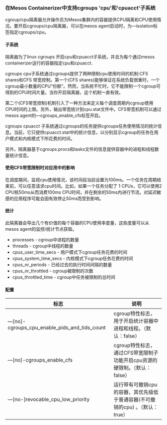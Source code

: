 ### 在Mesos Containerizer中支持cgroups 'cpu'和'cpuacct'子系统

cgroup/cpu隔离器允许操作员为Mesos集群内的容器提供CPU隔离和CPU使用情况。要开启cgroups/cpu隔离器，可以在mesos agent启动时，为—isolation标签指定cgroups/cpu。

#### 子系统

隔离器为了linux cgroups 开启cpu和cpuacct子系统，并且为每个通过mesos containerizer运行的容器指定cpu和cpuacct.

cgroups cpu子系统通过cgroups提供了两种限制cpu使用时间的机制:CFS shares和CFS 带宽控制。第一个(CFS shares)能够保证在系统负载很重时，一个cgroup最小数量的CPU“份额”。然而，当系统不忙时，它不能限制一个cgroup可得到的CPU时间片量。当你开启隔离器，这个机制一直有效。

第二个(CFS带宽控制)机制引入了一种方法来定义每个调度周期内cgroup使用CPU时间的上限。另外，输出带宽统计到cpu.stat文件中。CFS带宽机制可以通过mesos agent的—cgroups_enable_cfs标签开启。

cgroups cpuacct 子系统通过cgroups的任务提供cgroups任务使用情况的统计信息。当前，它只提供cpuacct.stat中的统计信息，以分别显示cgroup的任务在用户模式和内核模式下所花费的时间。

另外，隔离器基于cgroups.procs和tasks文件的信息提供容器中的进程和线程数量统计信息。

#### 使用CFS带宽限制时对应用中的影响

在调度期间，监视cpu使用情况，该时间段当前设置为100ms。一个任务在周期结束前，可以任意请求cpu时间。比如，如果一个任务分配了 1 CPUs，它可以使用2 CPU核50ms从而消费100ms CPU时间，并在剩余的50ms内进行节流。对延迟敏感的应用程序可能会因有效停止50ms而受到影响。

#### 统计

此隔离器会导出几个有价值的每个容器的CPU使用率度量，这些度量可以从mesos agent的监控/统计节点获取。

-  processes - cgroup中进程的数量
- threads - cgroup中线程的数量
- cpus_user_time_secs - 用户模式下cgroup任务花费的时间
- cpus_system_time_secs - 内核模式下cgroup任务花费的时间
- cpus_nr_periods - 已经过去的执行时间间隔的数量
- cpus_nr_throttled - cgroup被限制的次数
- cpus_throttled_time - cgroup中任务被限制的总时间

#### 配置

| 标志                                       | 说明                                       |
| ---------------------------------------- | ---------------------------------------- |
| —[no]-cgroups_cpu_enable_pids_and_tids_count | cgroup特性标志，用于开启统计容器中进程和线程。（默认：false）     |
| —[no]-cgroups_enable_cfs                 | cgroup特性标志，通过CFS带宽限制子功能开启cpu资源的硬限制。（默认：false） |
| —[no-]revocable_cpu_low_priority         | 运行带有可撤销cpu的容器，其优先级低于普通容器(不可撤销的cpu) 。（默认：true） |

 